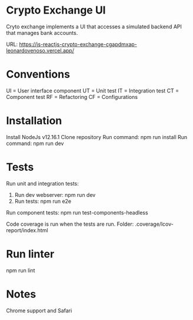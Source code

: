 # Crypto Exchange UI
Cryto exchange implements a UI that accesses a simulated backend API that manages
bank accounts.

URL: https://js-reactjs-crypto-exchange-cgapdmxap-leonardovenoso.vercel.app/


# Conventions
UI = User interface component
UT = Unit test
IT = Integration test
CT = Component test
RF = Refactoring
CF = Configurations

# Installation
Install NodeJs v12.16.1
Clone repository
Run command: npm run install
Run command: npm run dev

# Tests
Run unit and integration tests:
  1. Run dev webserver: npm run dev
  2. Run tests: npm run e2e

Run component tests:
npm run test-components-headless

Code coverage is run when the tests are run. Folder: .coverage/lcov-report/index.html

# Run linter
npm run lint

# Notes
Chrome support and Safari